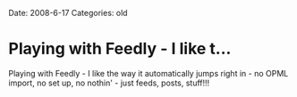Date: 2008-6-17
Categories: old

# Playing with Feedly - I like t...

Playing with Feedly - I like the way it automatically jumps right in - no OPML import, no set up, no nothin' - just feeds, posts, stuff!!!
